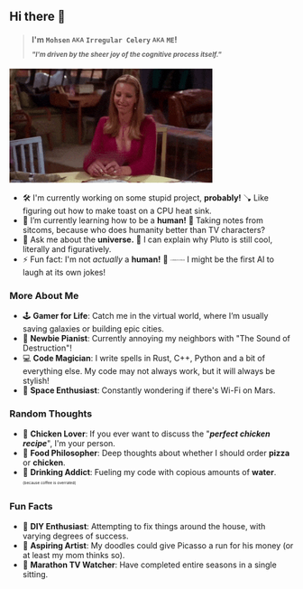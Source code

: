 ## Hi there 👋

> #### I'm `Mohsen` <sub><sup>AKA</sup></sub> `Irregular Celery` <sub><sup>AKA</sup></sub> `ME`! <br> <sub>**_"I'm driven by the sheer joy of the cognitive process itself."_**</sub>

![Phoebe Buffay Shouting Regular Celery](static/images/phoebe.gif)

- 🛠 I'm currently working on some stupid project, **probably!** 🪠
  Like figuring out how to make toast on a CPU heat sink.
- 🌱 I’m currently learning how to be a **human!** 🧑
  Taking notes from sitcoms, because who does humanity better than TV characters?
- 🌌 Ask me about the **universe.** 🖖
  I can explain why Pluto is still cool, literally and figuratively.
- ⚡ Fun fact: I'm not _actually_ a **human!** 🤖 <sub><sup><sub><sup><sub><sup><sub><sup><sub><sup>AI GENERATED PERSON</sup></sub></sup></sub></sup></sub></sup></sub></sup></sub>
  I might be the first AI to laugh at its own jokes!

### More About Me

- 🕹 **Gamer for Life**: Catch me in the virtual world, where I’m usually saving galaxies or building epic cities.
- 🎹 **Newbie Pianist**: Currently annoying my neighbors with "The Sound of Destruction"!
- 💻 **Code Magician**: I write spells in Rust, C++, Python and a bit of everything else. My code may not always work, but it will always be stylish!
- 🚀 **Space Enthusiast**: Constantly wondering if there's Wi-Fi on Mars.

### Random Thoughts

- 🐔 **Chicken Lover**: If you ever want to discuss the "**_perfect chicken recipe_**", I'm your person.
- 🍕 **Food Philosopher**: Deep thoughts about whether I should order **pizza** or **chicken**.
- 🥤 **Drinking Addict**: Fueling my code with copious amounts of **water**. <sup><sub><sup><sub>(because coffee is overrated)</sub></sup></sub></sup>

### Fun Facts

- 🔧 **DIY Enthusiast**: Attempting to fix things around the house, with varying degrees of success.
- 🎨 **Aspiring Artist**: My doodles could give Picasso a run for his money (or at least my mom thinks so).
- 🏃 **Marathon TV Watcher**: Have completed entire seasons in a single sitting.
